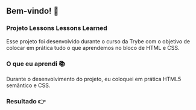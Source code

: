 ## Bem-vindo! 👏

### Projeto Lessons Lessons Learned

Esse projeto foi desenvolvido durante o curso da Trybe com o objetivo de colocar em prática tudo o que aprendemos no bloco de HTML e CSS. 

### O que eu aprendi 📚

Durante o desenvolvimento do projeto, eu coloquei em prática HTML5 semântico e CSS.

### Resultado 👉 